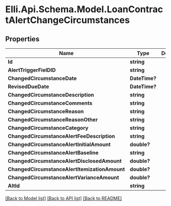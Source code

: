 # Elli.Api.Schema.Model.LoanContractAlertChangeCircumstances
## Properties

Name | Type | Description | Notes
------------ | ------------- | ------------- | -------------
**Id** | **string** |  | [optional] 
**AlertTriggerFielDID** | **string** |  | [optional] 
**ChangedCircumstanceDate** | **DateTime?** |  | [optional] 
**RevisedDueDate** | **DateTime?** |  | [optional] 
**ChangedCircumstanceDescription** | **string** |  | [optional] 
**ChangedCircumstanceComments** | **string** |  | [optional] 
**ChangedCircumstanceReason** | **string** |  | [optional] 
**ChangedCircumstanceReasonOther** | **string** |  | [optional] 
**ChangedCircumstanceCategory** | **string** |  | [optional] 
**ChangedCircumstanceAlertFeeDescription** | **string** |  | [optional] 
**ChangedCircumstanceAlertInitialAmount** | **double?** |  | [optional] 
**ChangedCircumstanceAlertBaseline** | **string** |  | [optional] 
**ChangedCircumstanceAlertDisclosedAmount** | **double?** |  | [optional] 
**ChangedCircumstanceAlertItemizationAmount** | **double?** |  | [optional] 
**ChangedCircumstanceAlertVarianceAmount** | **double?** |  | [optional] 
**AltId** | **string** |  | [optional] 

[[Back to Model list]](../README.md#documentation-for-models) [[Back to API list]](../README.md#documentation-for-api-endpoints) [[Back to README]](../README.md)


